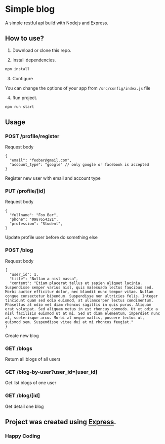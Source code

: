# Simple blog

A simple restful api build with Nodejs and Express.

## How to use?

1. Download or clone this repo.

2. Install dependencies.

```js
npm install
```

3. Configure

You can change the options of your app from ```/src/config/index.js``` file 

4. Run project.

```js
npm run start
```

## Usage

### POST /profile/register

Request body

```
{
  "email": "foobar@gmail.com",
  "account_type": "google" // only google or facebook is accepted
}
```

Register new user with email and account type

### PUT /profile/[id]

Request body

```
{
  "fullname": "Foo Bar",
  "phone": "0987654321",
  "profession": "Student",
}
```
Update profile user before do something else

### POST /blog

Request body

```
{
  "user_id": 1,
  "title": "Nullam a nisl massa",
  "content": "Etiam placerat tellus et sapien aliquet lacinia. Suspendisse semper varius nisl, quis malesuada lectus faucibus sed. Morbi auctor efficitur dolor, nec blandit nunc tempor vitae. Nullam congue consectetur bibendum. Suspendisse non ultricies felis. Integer tincidunt quam sed odio euismod, at ullamcorper lectus condimentum. Phasellus at odio vel diam rhoncus sagittis in quis purus. Aliquam erat volutpat. Sed aliquam metus in est rhoncus commodo. Ut et odio a nisl facilisis euismod ut at mi. Sed ut diam elementum, imperdiet nunc at, scelerisque arcu. Morbi at neque mattis, posuere lectus ut, euismod sem. Suspendisse vitae dui at mi rhoncus feugiat."
}
```

Create new blog

### GET /blogs

Return all blogs of all users

### GET /blog-by-user?user_id=[user_id]
Get list blogs of one user

### GET /blog/[id]
Get detail one blog

## Project was created using [Express](http://expressjs.com/).

### Happy Coding
